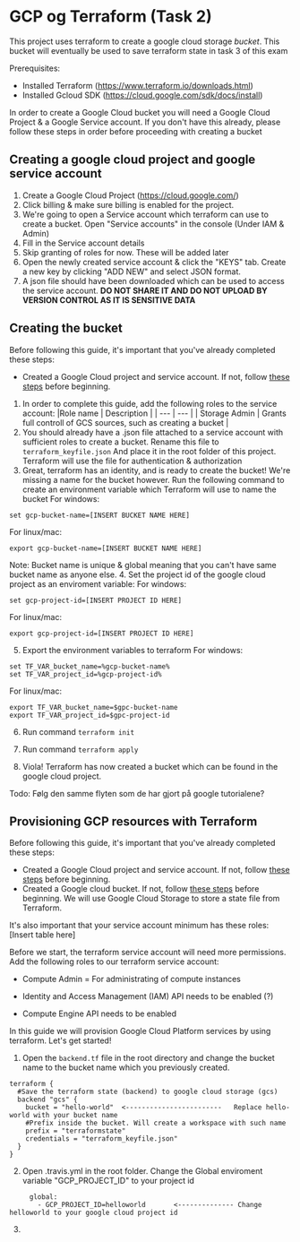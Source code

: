 # GCP og Terraform (Task 2)
This project uses terraform to create a google cloud storage *bucket*. This bucket will eventually be used to save terraform state
in task 3 of this exam

Prerequisites:
* Installed Terraform (https://www.terraform.io/downloads.html)
* Installed Gcloud SDK (https://cloud.google.com/sdk/docs/install)

In order to create a Google Cloud bucket you will need a Google Cloud Project & a Google Service account. If you don't have this already, please follow these steps in order before proceeding with creating a bucket
## Creating a google cloud project and google service account
1. Create a Google Cloud Project (https://cloud.google.com/)
2. Click billing & make sure billing is enabled for the project.
3. We're going to open a Service account which terraform can use to create a bucket. Open "Service accounts" in the console (Under IAM & Admin)
4. Fill in the Service account details
5. Skip granting of roles for now. These will be added later
6. Open the newly created service account & click the "KEYS" tab. Create a new key by clicking "ADD NEW" and select JSON format. 
7. A json file should have been downloaded which can be used to access the service account. **DO NOT SHARE IT AND DO NOT UPLOAD BY VERSION CONTROL AS IT IS SENSITIVE DATA**

## Creating the bucket
Before following this guide, it's important that you've already completed these steps:
- Created a Google Cloud project and service account. If not, follow [these steps](#Creating-a-google-cloud-project-and-google-service-account) before beginning.


1. In order to complete this guide, add the following roles to the service account:
|Role name | Description |
| --- | --- |
| Storage Admin | Grants full controll of GCS sources, such as creating a bucket |
2. You should already have a .json file attached to a service account with sufficient roles to create a bucket. Rename this file to ```terraform_keyfile.json``` And place it in the root folder of this project. Terraform will use the file for authentication & authorization
3. Great, terraform has an identity, and is ready to create the bucket! We're missing a name for the bucket however. Run the following command to create an environment variable which Terraform will use to name the bucket
For windows:
```
set gcp-bucket-name=[INSERT BUCKET NAME HERE]
```
For linux/mac:
```
export gcp-bucket-name=[INSERT BUCKET NAME HERE]
```
Note: Bucket name is unique & global meaning that you can't have same bucket name as anyone else.
4. Set the project id of the google cloud project as an enviroment variable:
For windows:
```
set gcp-project-id=[INSERT PROJECT ID HERE]
```
For linux/mac:
```
export gcp-project-id=[INSERT PROJECT ID HERE]
```
5. Export the environment variables to terraform
For windows:
```
set TF_VAR_bucket_name=%gcp-bucket-name%
set TF_VAR_project_id=%gcp-project-id%
```
For linux/mac:
```
export TF_VAR_bucket_name=$gpc-bucket-name
export TF_VAR_project_id=$gpc-project-id
```

6. Run command
```terraform init```

7. Run command
```terraform apply```
8. Viola! Terraform has now created a bucket which can be found in the google cloud project.

Todo: Følg den samme flyten som de har gjort på google tutorialene?


## Provisioning GCP resources with Terraform
Before following this guide, it's important that you've already completed these steps:
- Created a Google Cloud project and service account. If not, follow [these steps](#Creating-a-google-cloud-project-and-google-service-account) before beginning.
- Created a Google cloud bucket. If not, follow [these steps](#Creating-the-bucket) before beginning. We will use Google Cloud Storage to store a state file from Terraform.

It's also important that your service account minimum has these roles:
[Insert table here]

Before we start, the terraform service account will need more permissions. Add the following roles to our terraform service account:
- Compute Admin = For administrating of compute instances

- Identity and Access Management (IAM) API needs to be enabled (?)
- Compute Engine API needs to be enabled


In this guide we will provision Google Cloud Platform services by using terraform. Let's get started!
1. Open the ```backend.tf``` file in the root directory and change the bucket name to the bucket name which you previously created.
```
terraform {
  #Save the terraform state (backend) to google cloud storage (gcs)
  backend "gcs" {
    bucket = "hello-world"  <------------------------   Replace hello-world with your bucket name
    #Prefix inside the bucket. Will create a workspace with such name
    prefix = "terraformstate"
    credentials = "terraform_keyfile.json"
  }
}
```
2. Open .travis.yml in the root folder. Change the Global enviroment variable "GCP_PROJECT_ID" to your project id
```env:
     global:
       - GCP_PROJECT_ID=helloworld       <-------------- Change helloworld to your google cloud project id
```
3. 


